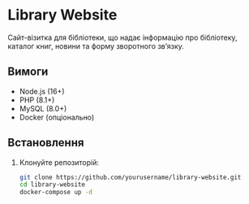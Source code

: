 # Library Website

Сайт-візитка для бібліотеки, що надає інформацію про бібліотеку, каталог книг, новини та форму зворотного зв’язку.

## Вимоги
- Node.js (16+)
- PHP (8.1+)
- MySQL (8.0+)
- Docker (опціонально)

## Встановлення
1. Клонуйте репозиторій:
   ```bash
   git clone https://github.com/yourusername/library-website.git
   cd library-website
   docker-compose up -d
